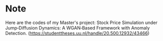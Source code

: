 # Note

Here are the codes of my Master's project: Stock Price Simulation under Jump‑Diffusion Dynamics: A WGAN‑Based
Framework with Anomaly Detection. (https://studenttheses.uu.nl/handle/20.500.12932/43466)

